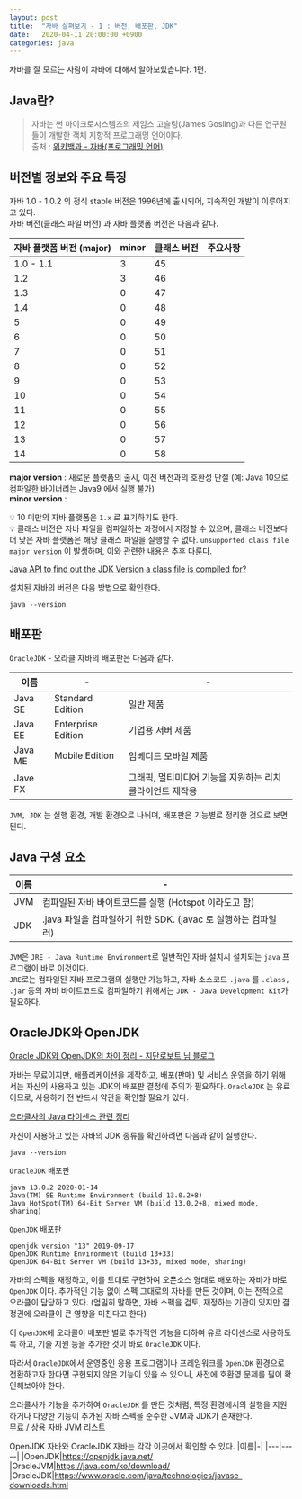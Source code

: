 ```yaml
---
layout: post
title:  "자바 살펴보기 - 1 : 버전, 배포판, JDK"
date:   2020-04-11 20:00:00 +0900
categories: java
---
```


자바를 잘 모르는 사람이 자바에 대해서 알아보았습니다. 1편.

## Java란?

> 자바는 썬 마이크로시스템즈의 제임스 고슬링(James Gosling)과 다른 연구원들이 개발한 객체 지향적 프로그래밍 언어이다.  
출처 :  [위키백과 - 자바(프로그래밍 언어)](https://ko.wikipedia.org/wiki/%EC%9E%90%EB%B0%94_(%ED%94%84%EB%A1%9C%EA%B7%B8%EB%9E%98%EB%B0%8D_%EC%96%B8%EC%96%B4))


## 버전별 정보와 주요 특징

자바 1.0 - 1.0.2 의 정식 stable 버전은 1996년에 출시되어, 지속적인 개발이 이루어지고 있다.  
자바 버전(클래스 파일 버전) 과 자바 플랫폼 버전은 다음과 같다.

|자바 플랫폼 버전 (major)|minor|클래스 버전|주요사항|
|---|---|-----|-----|
|1.0 - 1.1|3|45|
|1.2|3|46|
|1.3|0|47|
|1.4|0|48|
|5|0|49|
|6|0|50|
|7|0|51|
|8|0|52|
|9|0|53|
|10|0|54|
|11|0|55|
|12|0|56|
|13|0|57|
|14|0|58|

**major version** : 새로운 플랫폼의 출시, 이전 버전과의 호환성 단절 (예: Java 10으로 컴파일한 바이너리는 Java9 에서 실행 불가)  
**minor version** : 

💡 10 미만의 자바 플랫폼은 `1.x` 로 표기하기도 한다.  
💡 클래스 버전은 자바 파일을 컴파일하는 과정에서 지정할 수 있으며, 클래스 버전보다 더 낮은 자바 플랫폼은 해당 클래스 파일을 실행할 수 없다. `unsupported class file major version` 이 발생하며, 이와 관련한 내용은 추후 다룬다.

[Java API to find out the JDK Version a class file is compiled for?](https://stackoverflow.com/questions/1293308/java-api-to-find-out-the-jdk-version-a-class-file-is-compiled-for)

설치된 자바의 버전은 다음 방법으로 확인한다.

```
java --version
```

## 배포판

`OracleJDK` - 오라클 자바의 배포판은 다음과 같다.

|이름|-|-|
|---|-----|-----|
|Java SE|Standard Edition|일반 제품
|Java EE|Enterprise Edition|기업용 서버 제품
|Java ME|Mobile Edition|임베디드 모바일 제품
|Jave FX||그래픽, 멀티미디어 기능을 지원하는 리치 클라이언트 제작용

`JVM, JDK` 는 실행 환경, 개발 환경으로 나뉘며, 배포판은 기능별로 정리한 것으로 보면 된다.


## Java 구성 요소

|이름|-|
|---|-----|
|JVM|컴파일된 자바 바이트코드를 실행 (Hotspot 이라도고 함)
|JDK|.java 파일을 컴파일하기 위한 SDK. (javac 로 실행하는 컴파일러)

`JVM`은 `JRE - Java Runtime Environment`로 일반적인 자바 설치시 설치되는 `java` 프로그램이 바로 이것이다.  
 `JRE`로는 컴파일된 자바 프로그램의 실행만 가능하고, 자바 소스코드 `.java` 를 `.class, .jar` 등의 자바 바이트코드로 컴파일하기 위해서는 `JDK - Java Development Kit`가 필요하다.

## OracleJDK와 OpenJDK

[Oracle JDK와 OpenJDK의 차이 정리 - 지단로보트 님 블로그](https://jsonobject.tistory.com/395)

자바는 무료이지만, 애플리케이션을 제작하고, 배포(판매) 및 서비스 운영을 하기 위해서는 자신의 사용하고 있는 JDK의 배포판 결정에 주의가 필요하다. `OracleJDK` 는 유료이므로,  사용하기 전 반드시 약관을 확인할 필요가 있다.

[오라클사의 Java 라이센스 관련 정리](https://www.oracle.com/technetwork/java/javase/overview/oracle-jdk-faqs.html)

자신이 사용하고 있는 자바의 JDK 종류를 확인하려면 다음과 같이 실행한다.
```
java --version
```

`OracleJDK` 배포판
```
java 13.0.2 2020-01-14
Java(TM) SE Runtime Environment (build 13.0.2+8)
Java HotSpot(TM) 64-Bit Server VM (build 13.0.2+8, mixed mode, sharing)
```

`OpenJDK` 배포판
```
openjdk version "13" 2019-09-17
OpenJDK Runtime Environment (build 13+33)
OpenJDK 64-Bit Server VM (build 13+33, mixed mode, sharing)
```

자바의 스펙을 재정하고, 이를 토대로 구현하여 오픈소스 형태로 배포하는 자바가 바로 `OpenJDK` 이다. 추가적인 기능 없이 스펙 그대로의 자바를 만든 것이며, 이는 전적으로 오라클이 담당하고 있다. (엄밀히 말하면, 자바 스펙을 검토, 재정하는 기관이 있지만 결정권에 오라클이 큰 영향을 미친다고 한다)

이 `OpenJDK`에 오라클이 배포판 별로 추가적인 기능을 더하여 유로 라이센스로 사용하도록 하고, 기술 지원 등을 추가한 것이 바로 `OracleJDK` 이다. 

따라서 `OracleJDK`에서 운영중인 응용 프로그램이나 프레임워크를 `OpenJDK` 환경으로 전환하고자 한다면 구현되지 않은 기능이 있을 수 있으니, 사전에 호환영 문제를 필이 확인해보아야 한다.

오라클사가 기능을 추가하여 `OracleJDK` 를 만든 것처럼, 특정 환경에서의 실행을 지원하거나 다양한 기능이 추가된 자바 스펙을 준수한 JVM과 JDK가 존재한다.  
[무료 / 상용 자바 JVM 리스트](https://en.wikipedia.org/wiki/List_of_Java_virtual_machines)  

OpenJDK 자바와 OracleJDK 자바는 각각 이곳에서 확인할 수 있다.
|이름|-|
|---|-----|
|OpenJDK|https://openjdk.java.net/
|OracleJVM|https://java.com/ko/download/
|OracleJDK|https://www.oracle.com/java/technologies/javase-downloads.html
